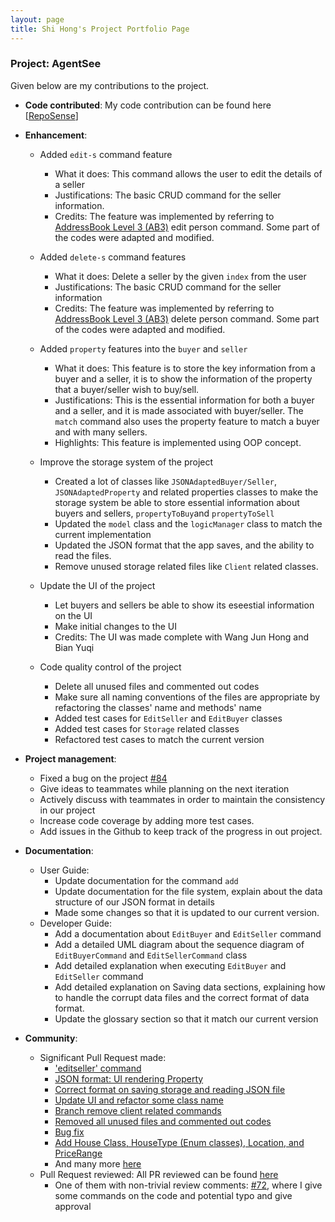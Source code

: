 ```yaml
---
layout: page
title: Shi Hong's Project Portfolio Page
---
```


### Project: AgentSee

Given below are my contributions to the project.

* **Code contributed**: My code contribution can be found here [[RepoSense](https://nus-cs2103-ay2122s2.github.io/tp-dashboard/?search=chuashihong&breakdown=true)]


* **Enhancement**:
    * Added `edit-s` command feature
        * What it does: This command allows the user to edit the details of a seller
        * Justifications: The basic CRUD command for the seller information.
        * Credits: The feature was implemented by referring to [AddressBook Level 3
          (AB3)](https://github.com/se-edu/addressbook-level3) edit person command. Some part of the codes were adapted and modified.
    * Added `delete-s` command features
        * What it does: Delete a seller by the given `index` from the user
        * Justifications: The basic CRUD command for the seller information
        * Credits: The feature was implemented by referring to [AddressBook Level 3
          (AB3)](https://github.com/se-edu/addressbook-level3) delete person command. Some part of the codes were adapted and modified.

    * Added `property` features into the `buyer` and `seller`
        * What it does: This feature is to store the key information from a buyer and a seller, it is to show the
          information of the property that a buyer/seller wish to buy/sell.
        * Justifications: This is the essential information for both a buyer and a seller, and it is made associated with buyer/seller.
          The `match` command also uses the property feature to match a buyer and with many sellers.
        * Highlights: This feature is implemented using OOP concept.
    * Improve the storage system of the project
        * Created a lot of classes like `JSONAdaptedBuyer/Seller`, `JSONAdaptedProperty` and related properties classes
          to make the storage system be able to store essential information about buyers and sellers, `propertyToBuy`and `propertyToSell`
        * Updated the `model` class and the `logicManager` class to match the current implementation
        * Updated the JSON format that the app saves, and the ability to read the files.
        * Remove unused storage related files like `Client` related classes.
    * Update the UI of the project
        * Let buyers and sellers be able to show its eseestial information on the UI
        * Make initial changes to the UI
        * Credits: The UI was made complete with Wang Jun Hong and Bian Yuqi
    * Code quality control of the project
        * Delete all unused files and commented out codes
        * Make sure all naming conventions of the files are appropriate by refactoring the classes' name and methods' name
        * Added test cases for `EditSeller` and `EditBuyer` classes
        * Added test cases for `Storage` related classes
        * Refactored test cases to match the current version

* **Project management**:
    * Fixed a bug on the project [\#84](https://github.com/AY2122S2-CS2103T-T11-2/tp/pull/84)
    * Give ideas to teammates while planning on the next iteration
    * Actively discuss with teammates in order to maintain the consistency in our project
    * Increase code coverage by adding more test cases.
    * Add issues in the Github to keep track of the progress in out project.

* **Documentation**:
    * User Guide:
        * Update documentation for the command `add`
        * Update documentation for the file system, explain about the data structure of our JSON format in details
        * Made some changes so that it is updated to our current version.
    * Developer Guide:
        * Add a documentation about `EditBuyer` and `EditSeller` command
        * Add a detailed UML diagram about the sequence diagram of `EditBuyerCommand` and `EditSellerCommand` class
        * Add detailed explanation when executing `EditBuyer` and `EditSeller` command
        * Add detailed explanation on Saving data sections, explaining how to handle the corrupt data files and the correct format of data format.
        * Update the glossary section so that it match our current version

* **Community**:
    * Significant Pull Request made:
        * ['editseller' command ](https://github.com/AY2122S2-CS2103T-T11-2/tp/pull/115)
        * [JSON format: UI rendering Property](https://github.com/AY2122S2-CS2103T-T11-2/tp/pull/133)
        * [Correct format on saving storage and reading JSON file](https://github.com/AY2122S2-CS2103T-T11-2/tp/pull/153)
        * [Update UI and refactor some class name](https://github.com/AY2122S2-CS2103T-T11-2/tp/pull/154)
        * [Branch remove client related commands](https://github.com/AY2122S2-CS2103T-T11-2/tp/pull/278)
        * [Removed all unused files and commented out codes](https://github.com/AY2122S2-CS2103T-T11-2/tp/pull/323/files)
        * [Bug fix](https://github.com/AY2122S2-CS2103T-T11-2/tp/pull/84)
        * [Add House Class, HouseType (Enum classes), Location, and PriceRange](https://github.com/AY2122S2-CS2103T-T11-2/tp/pull/87)
        * And many more [here](https://github.com/AY2122S2-CS2103T-T11-2/tp/pulls?q=is%3Apr+author%3A%40me)
    * Pull Request reviewed: All PR reviewed can be found [here](https://github.com/AY2122S2-CS2103T-T11-2/tp/issues?q=reviewed-by%3Achuashihong+)
        * One of them with non-trivial review comments: [\#72](https://github.com/AY2122S2-CS2103T-T11-2/tp/pull/72), 
      where I give some commands on the code and potential typo and give approval
